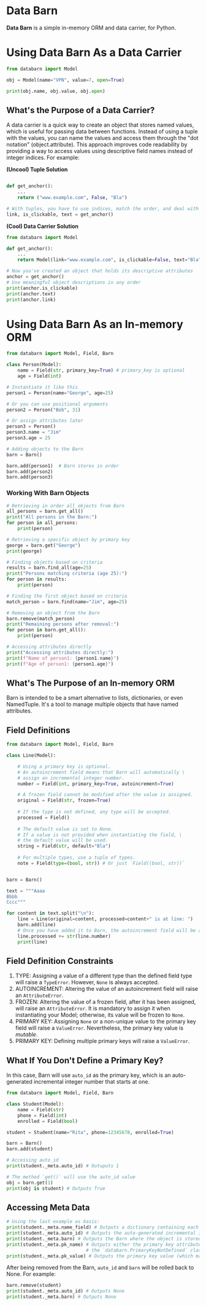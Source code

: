 # Data Barn
**Data Barn** is a simple in-memory ORM and data carrier, for Python.

# Using Data Barn As a Data Carrier

```Python
from databarn import Model

obj = Model(name="VPN", value=7, open=True)

print(obj.name, obj.value, obj.open)
```

## What's the Purpose of a Data Carrier?

A data carrier is a quick way to create an object that stores named values, which is useful for passing data between functions. Instead of using a tuple with the values, you can name the values and access them through the "dot notation" (object.attribute). This approach improves code readability by providing a way to access values using descriptive field names instead of integer indices. For example:

**(Uncool) Tuple Solution**

```Python

def get_anchor():
    ...
    return ("www.example.com", False, "Bla")

# With tuples, you have to use indices, match the order, and deal with the names
link, is_clickable, text = get_anchor()
```

**(Cool) Data Carrier Solution**

```Python
from databarn import Model

def get_anchor():
    ...
    return Model(link="www.example.com", is_clickable=False, text="Bla")

# Now you've created an object that holds its descriptive attributes
anchor = get_anchor()
# Use meaningful object descriptions in any order
print(anchor.is_clickable)
print(anchor.text)
print(anchor.link)
```

# Using Data Barn As an In-memory ORM

```Python
from databarn import Model, Field, Barn

class Person(Model):
    name = Field(str, primary_key=True) # primary_key is optional
    age = Field(int)

# Instantiate it like this
person1 = Person(name="George", age=25)

# Or you can use positional arguments
person2 = Person("Bob", 31)

# Or assign attributes later
person3 = Person()
person3.name = "Jim"
person3.age = 25

# Adding objects to the Barn
barn = Barn()

barn.add(person1)  # Barn stores in order
barn.add(person2)
barn.add(person3)
```

### Working With Barn Objects

```Python
# Retrieving in order all objects from Barn
all_persons = barn.get_all()
print("All persons in the Barn:")
for person in all_persons:
    print(person)

# Retrieving a specific object by primary key
george = barn.get("George")
print(george)

# Finding objects based on criteria
results = barn.find_all(age=25)
print("Persons matching criteria (age 25):")
for person in results:
    print(person)

# Finding the first object based on criteria
match_person = barn.find(name="Jim", age=25)

# Removing an object from the Barn
barn.remove(match_person)
print("Remaining persons after removal:")
for person in barn.get_all():
    print(person)

# Accessing attributes directly
print("Accessing attributes directly:")
print(f"Name of person1: {person1.name}")
print(f"Age of person1: {person1.age}")
```

## What's The Purpose of an In-memory ORM

Barn is intended to be a smart alternative to lists, dictionaries, or even NamedTuple. It's a tool to manage multiple objects that have named attributes.

## Field Definitions

```Python
from databarn import Model, Field, Barn

class Line(Model):

    # Using a primary key is optional.
    # An autoincrement field means that Barn will automatically \
    # assign an incremental integer number.
    number = Field(int, primary_key=True, autoincrement=True)

    # A frozen field cannot be modified after the value is assigned.
    original = Field(str, frozen=True)
    
    # If the type is not defined, any type will be accepted.
    processed = Field()
    
    # The default value is set to None.
    # If a value is not provided when instantiating the field, \
    # the default value will be used.
    string = Field(str, default="Bla")
    
    # For multiple types, use a tuple of types.
    note = Field(type=(bool, str)) # Or just `Field((bool, str))`


barn = Barn()

text = """Aaaa
Bbbb
Cccc"""

for content in text.split("\n"):
    line = Line(original=content, processed=content+" is at line: ")
    barn.add(line)
    # Once you have added it to Barn, the autoincrement field will be assigned
    line.processed += str(line.number)
    print(line)
```

## Field Definition Constraints

1. TYPE: Assigning a value of a different type than the defined field type will raise a `TypeError`. However, `None` is always accepted.
2. AUTOINCREMENT: Altering the value of an autoincrement field will raise an `AttributeError`.
3. FROZEN: Altering the value of a frozen field, after it has been assigned, will raise an `AttributeError`. It is mandatory to assign it when instantiating your Model; otherwise, its value will be frozen to `None`.
4. PRIMARY KEY: Assigning `None` or a non-unique value to the primary key field will raise a `ValueError`. Nevertheless, the primary key value is *mutable*.
5. PRIMARY KEY: Defining multiple primary keys will raise a `ValueError`.

## What If You Don't Define a Primary Key?

In this case, Barn will use `auto_id` as the primary key, which is an auto-generated incremental integer number that starts at one.

```Python
from databarn import Model, Field, Barn

class Student(Model):
    name = Field(str)
    phone = Field(int)
    enrolled = Field(bool)

student = Student(name="Rita", phone=12345678, enrolled=True)

barn = Barn()
barn.add(student)

# Accessing auto_id
print(student._meta.auto_id) # Outuputs 1

# The method `get()` will use the auto_id value
obj = barn.get(1)
print(obj is student) # Outputs True
```

## Accessing Meta Data

```Python
# Using the last example as basis:
print(student._meta.name_field) # Outputs a dictionary containing each field_name and its field_instance.
print(student._meta.auto_id) # Outputs the auto-generated incremental integer id (even if not used).
print(student._meta.barn) # Outputs the Barn where the object is stored.
print(student._meta.pk_name) # Outputs either the primary key attribute name or \
                             # the `databarn.PrimaryKeyNotDefined` class.
print(student._meta.pk_value) # Outputs the primary key value (which may be user-defined or `auto_id`).

```

After being removed from the Barn, `auto_id` and `barn` will be rolled back to None. For example:
```Python
barn.remove(student)
print(student._meta.auto_id) # Outputs None
print(student._meta.barn) # Outputs None
```